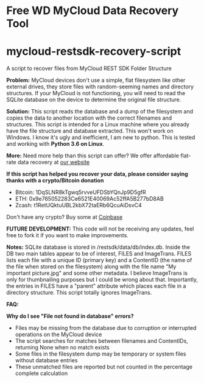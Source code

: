 
# Free WD MyCloud Data Recovery Tool
# mycloud-restsdk-recovery-script
A script to recover files from MyCloud REST SDK Folder Structure

**Problem:**
MyCloud devices don't use a simple, flat filesystem like other external drives, they store files with random-seeming names and directory structures. If your MyCloud is not functioning, you will need to read the SQLite database on the device to determine the original file structure.

**Solution:**
This script reads the database and a dump of the filesystem and copies the data to another location with the correct filenames and structures. This script is intended for a Linux machine where you already have the file structure and database extracted. This won't work on Windows. I know it's ugly and inefficient, I am new to python. This is tested and working with **Python 3.6 on Linux**.

**More:**
Need more help than this script can offer? We offer affordable flat-rate data recovery at [our website](https://springfielddatarecovery.com)

**If this script has helped you recover your data, please consider saying thanks with a crypto/Bitcoin donation**

* Bitcoin: 1DqSLNR8kTgwq5rvveUFDSbYQnJp9D5gfR
* ETH: 0x9e765052283Ce6521E40069Ac52ffA5B277bD8AB
* Zcash: t1RetUQktuUBL2kbX72taERb6QcuAiDsvC4

Don't have any crypto? Buy some at [Coinbase](https://www.coinbase.com/join/calltheninja)

**FUTURE DEVELOPMENT:**
This code will not be receiving any updates, feel free to fork it if you want to make improvements.

**Notes:**
SQLite database is stored in /restsdk/data/db/index.db. Inside the DB two main tables appear to be of interest, FILES and ImageTrans. FILES lists each file with a unique ID (primary key) and a ContentID (the name of the file when stored on the filesystem) along with the file name "My important picture.jpg" and some other metadata. I believe ImageTrans is only for thumbnailing purposes but I could be wrong about that. Importantly, the entries in FILES have a "parent" attribute which places each file in a directory structure. This script totally ignores ImageTrans.

**FAQ:**

**Why do I see "File not found in database" errors?**
* Files may be missing from the database due to corruption or interrupted operations on the MyCloud device
* The script searches for matches between filenames and ContentIDs, returning None when no match exists
* Some files in the filesystem dump may be temporary or system files without database entries
* These unmatched files are reported but not counted in the percentage complete calculation

